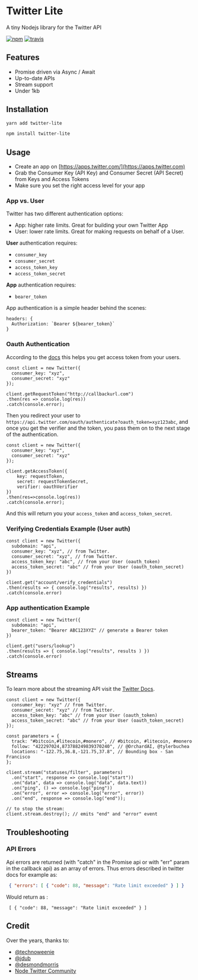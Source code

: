 # Twitter Lite

A tiny Nodejs library for the Twitter API

[![npm](https://img.shields.io/npm/v/twitter-lite.svg)](https://npm.im/twitter-lite) [![travis](https://travis-ci.org/Preposterous/twitter-lite.svg?branch=master)](https://travis-ci.org/Preposterous/twitter-lite)

## Features
- Promise driven via Async / Await
- Up-to-date APIs
- Stream support
- Under 1kb

## Installation

```zsh
yarn add twitter-lite
```

```zsh
npm install twitter-lite
```

## Usage

- Create an app on [https://apps.twitter.com/](https://apps.twitter.com)
- Grab the Consumer Key (API Key) and Consumer Secret (API Secret) from Keys and Access Tokens
- Make sure you set the right access level for your app

### App vs. User

Twitter has two different authentication options:
- App: higher rate limits. Great for building your own Twitter App
- User: lower rate limits. Great for making requests on behalf of a User.

**User** authentication requires:
- `consumer_key`
- `consumer_secret`
- `access_token_key`
- `access_token_secret`

**App** authentication requires:
- `bearer_token`

App authentication is a simple header behind the scenes:

```es6
headers: {
  Authorization: `Bearer ${bearer_token}`
}
```

### Oauth Authentication
According to the [docs](https://developer.twitter.com/en/docs/basics/authentication/api-reference/authenticate) this helps you get access token from your users.

```es6
const client = new Twitter({
  consumer_key: "xyz",
  consumer_secret: "xyz"
});

client.getRequestToken("http://callbackurl.com")
.then(res => console.log(res))
.catch(console.error);
```

Then you redirect your user to `https://api.twitter.com/oauth/authenticate?oauth_token=xyz123abc`, and once you get the verifier and the token, you pass them on to the next stage of the authentication.

```es6
const client = new Twitter({
  consumer_key: "xyz",
  consumer_secret: "xyz"
});

client.getAccessToken({
    key: requestToken,
    secret: requestTokenSecret,
    verifier: oauthVerifier
})
.then(res=>console.log(res))
.catch(console.error);
```

And this will return you your `access_token` and `access_token_secret`.

### Verifying Credentials Example (User auth)

```es6
const client = new Twitter({
  subdomain: "api",
  consumer_key: "xyz", // from Twitter.
  consumer_secret: "xyz", // from Twitter.
  access_token_key: "abc", // from your User (oauth_token)
  access_token_secret: "abc" // from your User (oauth_token_secret)
})

client.get("account/verify_credentials")
.then(results => { console.log("results", results) })
.catch(console.error)
```

### App authentication Example

```es6
const client = new Twitter({
  subdomain: "api",
  bearer_token: "Bearer ABC123XYZ" // generate a Bearer token
})

client.get("users/lookup")
.then(results => { console.log("results", results ) })
.catch(console.error)
```

## Streams

To learn more about the streaming API visit the [Twitter Docs](https://developer.twitter.com/en/docs/tweets/filter-realtime/api-reference/post-statuses-filter.html).

```es6
const client = new Twitter({
  consumer_key: "xyz" // from Twitter.
  consumer_secret: "xyz" // from Twitter.
  access_token_key: "abc" // from your User (oauth_token)
  access_token_secret: "abc" // from your User (oauth_token_secret)
});

const parameters = {
  track: "#bitcoin,#litecoin,#monero", // #bitcoin, #litecoin, #monero
  follow: "422297024,873788249839370240", // @OrchardAI, @tylerbuchea
  locations: "-122.75,36.8,-121.75,37.8", // Bounding box -	San Francisco
};

client.stream("statuses/filter", parameters)
  .on("start", response => console.log("start"))
  .on("data", data => console.log("data", data.text))
  .on("ping", () => console.log("ping"))
  .on("error", error => console.log("error", error))
  .on("end", response => console.log("end"));

// to stop the stream:
client.stream.destroy(); // emits "end" and "error" event
```

## Troubleshooting

### API Errors

Api errors are returned (with "catch" in the Promise api or with "err" param in the callback api) as an array of errors.
Thus errors described in twitter docs for example as:
```JSON
 { "errors": [ { "code": 88, "message": "Rate limit exceeded" } ] }

```

Would return as :

```
 [ { "code": 88, "message": "Rate limit exceeded" } ] 

```

## Credit

Over the years, thanks to:
- [@technoweenie](http://github.com/technoweenie)
- [@jdub](http://github.com/jdub)
- [@desmondmorris](http://github.com/desmondmorris)
- [Node Twitter Community](https://github.com/desmondmorris/node-twitter/graphs/contributors)

